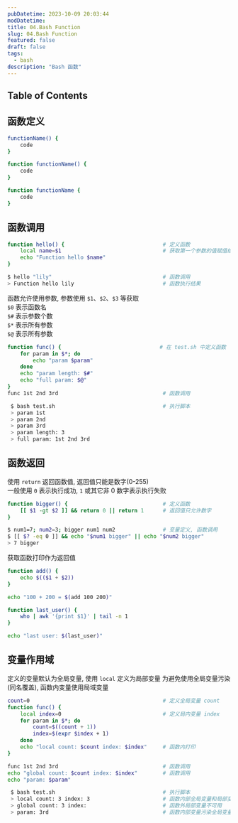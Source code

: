 ```yaml
---
pubDatetime: 2023-10-09 20:03:44
modDatetime: 
title: 04.Bash Function
slug: 04.Bash Function
featured: false
draft: false
tags:
  - bash
description: "Bash 函数"
---
```


## Table of Contents

## 函数定义

```bash
functionName() {
    code
}

function functionName() {
    code
}

function functionName {
    code
}
```

## 函数调用

```bash
function hello() {                               # 定义函数
    local name=$1                                # 获取第一个参数的值赋值给 name(使用 local 声明局部变量, 避免污染全局变量)
    echo "Function hello $name"
}

$ hello "lily"                                   # 函数调用
> Function hello lily                            # 函数执行结果
```

函数允许使用参数, 参数使用 `$1`、`$2`、`$3` 等获取  
`$0` 表示函数名  
`$#` 表示参数个数  
`$*` 表示所有参数  
`$@` 表示所有参数

```bash
function func() {                               # 在 test.sh 中定义函数
    for param in $*; do
        echo "param $param"
    done
    echo "param length: $#"
    echo "full param: $@"
}
func 1st 2nd 3rd                                 # 函数调用

 $ bash test.sh                                  # 执行脚本
 > param 1st
 > param 2nd
 > param 3rd
 > param length: 3
 > full param: 1st 2nd 3rd
```

## 函数返回

使用 `return` 返回函数值, 返回值只能是数字(0-255)  
一般使用 `0` 表示执行成功, `1` 或其它非 0 数字表示执行失败

```bash
function bigger() {                              # 定义函数
    [[ $1 -gt $2 ]] && return 0 || return 1      # 返回值只允许数字
}

$ num1=7; num2=3; bigger num1 num2               # 变量定义, 函数调用
$ [[ $? -eq 0 ]] && echo "$num1 bigger" || echo "$num2 bigger"
> 7 bigger
```

获取函数打印作为返回值

```bash
function add() {
    echo $(($1 + $2))
}

echo "100 + 200 = $(add 100 200)" 

function last_user() {
    who | awk '{print $1}' | tail -n 1
}

echo "last user: $(last_user)"
```

## 变量作用域

定义的变量默认为全局变量, 使用 `local` 定义为局部变量
为避免使用全局变量污染(同名覆盖), 函数内变量使用局域变量

```bash
count=0                                          # 定义全局变量 count
function func() {
    local index=0                                # 定义局内变量 index
    for param in $*; do
        count=$((count + 1))
        index=$(expr $index + 1)
    done
    echo "local count: $count index: $index"     # 函数内打印
}

func 1st 2nd 3rd                                 # 函数调用
echo "global count: $count index: $index"        # 函数调用
echo "param: $param"

 $ bash test.sh                                  # 执行脚本
 > local count: 3 index: 3                       # 函数内部全局变量和局部变量都可用
 > global count: 3 index:                        # 函数外局部变量不可用
 > param: 3rd                                    # 函数内部变量污染全局变量
```
